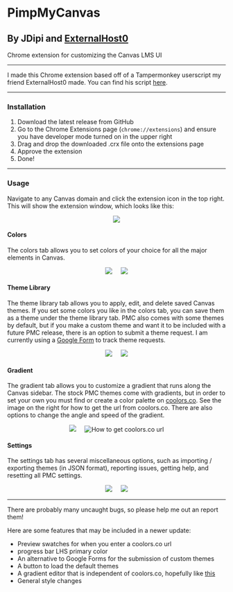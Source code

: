# PimpMyCanvas

## By JDipi and [ExternalHost0](https://github.com/ExternalHost0)
Chrome extension for customizing the Canvas LMS UI

___

I made this Chrome extension based off of a Tampermonkey userscript my friend ExternalHost0 made. You can find his script [here](https://github.com/ExternalHost0/PimpMyCanvas).

___

### Installation

1. Download the latest release from GitHub
2. Go to the Chrome Extensions page (```chrome://extensions```) and ensure you have developer mode turned on in the upper right
3. Drag and drop the downloaded .crx file onto the extensions page
4. Approve the extension
5. Done!

___

### Usage

Navigate to any Canvas domain and click the extension icon in the top right. This will show the extension window, which looks like this:
<p align="center">
  <img src="https://user-images.githubusercontent.com/48573618/211132722-ecffa4ae-6085-4497-9698-a15ffa801613.png" />
</p>

#### Colors

The colors tab allows you to set colors of your choice for all the major elements in Canvas.
<p align="center">
  <img src="https://user-images.githubusercontent.com/48573618/211132796-9940bc2e-3da8-404e-af94-d5c9bf8fd982.png" />
  &nbsp;&nbsp;&nbsp;
  <img src="https://user-images.githubusercontent.com/48573618/211132866-1c01cc0a-3b3e-4ffb-999f-6721e812f954.png" />
</p>

#### Theme Library

The theme library tab allows you to apply, edit, and delete saved Canvas themes. If you set some colors you like in the colors tab, you can save them as a theme under the theme library tab. PMC also comes with some themes by default, but if you make a custom theme and want it to be included with a future PMC release, there is an option to submit a theme request. I am currently using a [Google Form](https://docs.google.com/forms/d/e/1FAIpQLSe_UoYmPhYp0attrSOfkD9wTuKcJaYobyLp0afcJ5oBWLiarQ/viewform?usp=sf_link) to track theme requests.
<p align="center">
  <img src="https://user-images.githubusercontent.com/48573618/211132999-a84a1315-5fc6-4c3b-b17d-cf143103d01a.png" />
  &nbsp;&nbsp;&nbsp;
  <img src="https://user-images.githubusercontent.com/48573618/211133169-68d944f3-92b1-451f-895b-4fa6a11743e9.png" />
</p>

#### Gradient

The gradient tab allows you to customize a gradient that runs along the Canvas sidebar. The stock PMC themes come with gradients, but in order to set your own you must find or create a color palette on [coolors.co](https://coolors.co). See the image on the right for how to get the url from coolors.co.
There are also options to change the angle and speed of the gradient.
<p align="center">
  <img src="https://user-images.githubusercontent.com/48573618/211133213-f0d602d3-f0be-4895-9c7c-49b350a00d24.png" />
  &nbsp;&nbsp;&nbsp;
  <img title="How to get coolors.co url" src="https://user-images.githubusercontent.com/48573618/211133564-60259a9c-9d06-44dc-87db-310ce560401f.png" />
</p>

#### Settings

The settings tab has several miscellaneous options, such as importing / exporting themes (in JSON format), reporting issues, getting help, and resetting all PMC settings.

<p align="center">
  <img src="https://user-images.githubusercontent.com/48573618/211133682-9d67f5af-d924-4d47-bf55-67228b84c708.png" />
  &nbsp;&nbsp;&nbsp;
 <img src="https://user-images.githubusercontent.com/48573618/211133702-bda412bd-2056-4241-8c00-c28826de1df9.png" />
</p>

___

There are probably many uncaught bugs, so please help me out an report them!

Here are some features that may be included in a newer update:
 - Preview swatches for when you enter a coolors.co url
 - progress bar LHS primary color
 - An alternative to Google Forms for the submission of custom themes
 - A button to load the default themes
 - A gradient editor that is independent of coolors.co, hopefully like [this](https://cssgradient.io/) 
 - General style changes